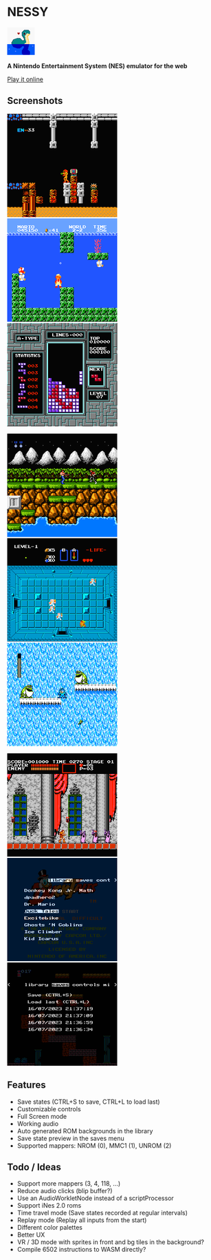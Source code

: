 # NESSY

![Logo](resources/logo.png)

**A Nintendo Entertainment System (NES) emulator for the web**

[Play it online](https://nathsou.github.io/nessy/)

## Screenshots

![Library](resources/metroid.png)
![Library](resources/smb.png)
![Library](resources/tetris.png)

![Library](resources/contra.png)
![Library](resources/zelda.png)
![Library](resources/megaman2.png)

![Library](resources/castlevania.png)
![Library](resources/library.png)
![Library](resources/saves.png)

## Features

- Save states (CTRL+S to save, CTRL+L to load last)
- Customizable controls
- Full Screen mode
- Working audio
- Auto generated ROM backgrounds in the library
- Save state preview in the saves menu
- Supported mappers: NROM (0), MMC1 (1), UNROM (2)

## Todo / Ideas

- Support more mappers (3, 4, 118, ...)
- Reduce audio clicks (blip buffer?)
- Use an AudioWorkletNode instead of a scriptProcessor
- Support iNes 2.0 roms
- Time travel mode (Save states recorded at regular intervals)
- Replay mode (Replay all inputs from the start)
- Different color palettes
- Better UX
- VR / 3D mode with sprites in front and bg tiles in the background?
- Compile 6502 instructions to WASM directly?
